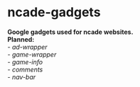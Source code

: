 # ncade-gadgets

**Google gadgets used for ncade websites.**
</br>
**Planned:**
</br>
*- ad-wrapper*
</br>
*- game-wrapper*
</br>
*- game-info*
</br>
*- comments*
</br>
*- nav-bar*
